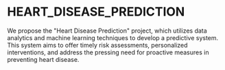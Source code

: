 # HEART_DISEASE_PREDICTION
We propose the "Heart Disease Prediction" project, which utilizes data analytics and machine learning techniques to develop a predictive system. This system aims to offer timely risk assessments, personalized interventions, and address the pressing need for proactive measures in preventing heart disease.
